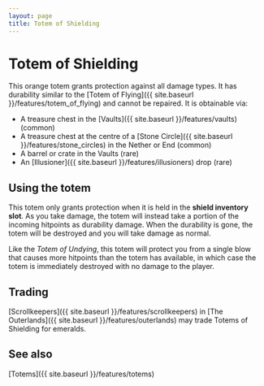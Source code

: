 ```yaml
---
layout: page
title: Totem of Shielding
---
```


# Totem of Shielding

This orange totem grants protection against all damage types.  It has durability similar to the [Totem of Flying]({{ site.baseurl }}/features/totem_of_flying) and cannot be repaired.  It is obtainable via:
* A treasure chest in the [Vaults]({{ site.baseurl }}/features/vaults) (common)
* A treasure chest at the centre of a [Stone Circle]({{ site.baseurl }}/features/stone_circles) in the Nether or End (common)
* A barrel or crate in the Vaults (rare)
* An [Illusioner]({{ site.baseurl }}/features/illusioners) drop (rare)

## Using the totem

This totem only grants protection when it is held in the **shield inventory slot**.  As you take damage, the totem will instead take a portion of the incoming hitpoints as durability damage.  When the durability is gone, the totem will be destroyed and you will take damage as normal.

Like the *Totem of Undying*, this totem will protect you from a single blow that causes more hitpoints than the totem has available, in which case the totem is immediately destroyed with no damage to the player.

## Trading

[Scrollkeepers]({{ site.baseurl }}/features/scrollkeepers) in [The Outerlands]({{ site.baseurl }}/features/outerlands) may trade Totems of Shielding for emeralds.

## See also

[Totems]({{ site.baseurl }}/features/totems)